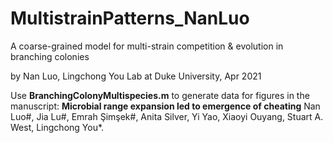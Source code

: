 # MultistrainPatterns_NanLuo

A coarse-grained model for multi-strain competition & evolution in branching colonies

by Nan Luo, Lingchong You Lab at Duke University, Apr 2021


Use **BranchingColonyMultispecies.m** to generate data for figures in the manuscript: 
**Microbial range expansion led to emergence of cheating**
Nan Luo#, Jia Lu#, Emrah Şimşek#, Anita Silver, Yi Yao, Xiaoyi Ouyang, Stuart A. West, Lingchong You*.
